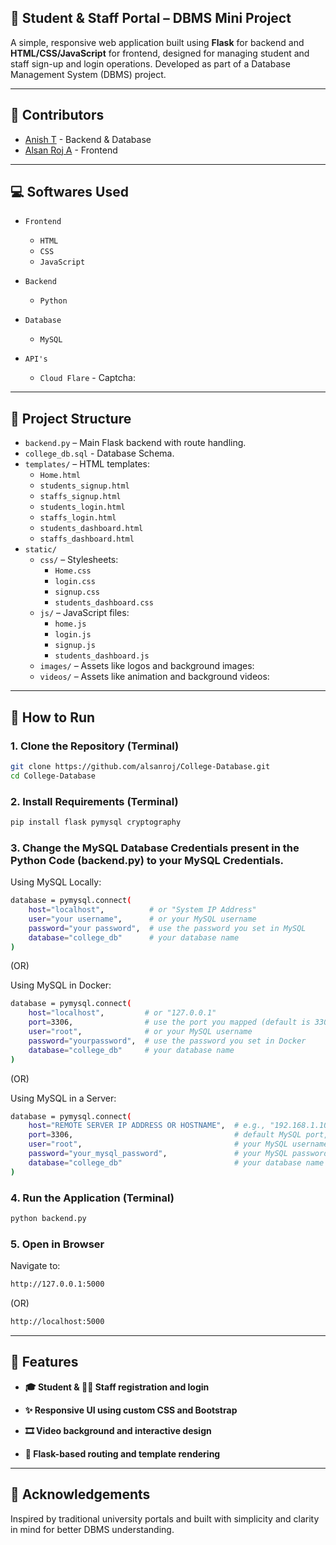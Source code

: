 ## 🏫 Student & Staff Portal – DBMS Mini Project

A simple, responsive web application built using **Flask** for backend and **HTML/CSS/JavaScript** for frontend, designed for managing student and staff sign-up and login operations. Developed as part of a Database Management System (DBMS) project.

---

## 👥 Contributors

- [Anish T](https://www.linkedin.com/in/anish-t) - Backend & Database
- [Alsan Roj A](https://www.linkedin.com/in/alsan-roj-a-a01116295) - Frontend

---

## 💻 Softwares Used

- `Frontend`
  - `HTML`
  - `CSS`
  - `JavaScript`

- `Backend`
  - `Python`

- `Database`
  - `MySQL`

- `API's`
  - `Cloud Flare` - Captcha:

---

## 📂 Project Structure

- `backend.py` – Main Flask backend with route handling.
- `college_db.sql` - Database Schema.
- `templates/` – HTML templates:
  - `Home.html`
  - `students_signup.html`
  - `staffs_signup.html`
  - `students_login.html`
  - `staffs_login.html`
  - `students_dashboard.html`
  - `staffs_dashboard.html`
- `static/`
  - `css/` – Stylesheets:
    - `Home.css`
    - `login.css`
    - `signup.css`
    - `students_dashboard.css`
  - `js/` – JavaScript files:
    - `home.js`
    - `login.js`
    - `signup.js`
    - `students_dashboard.js`
  - `images/` – Assets like logos and background images:
  - `videos/` – Assets like animation and background videos:

---

## 🚀 How to Run

### 1. Clone the Repository (Terminal)

```bash
git clone https://github.com/alsanroj/College-Database.git
cd College-Database
```

### 2. Install Requirements (Terminal)

```bash
pip install flask pymysql cryptography
```

### 3. Change the MySQL Database Credentials present in the Python Code (backend.py) to your MySQL Credentials.

Using MySQL Locally:
```bash
database = pymysql.connect(
    host="localhost",          # or "System IP Address"
    user="your username",      # or your MySQL username
    password="your password",  # use the password you set in MySQL
    database="college_db"      # your database name
)
```
(OR)

Using MySQL in Docker:
```bash
database = pymysql.connect(
    host="localhost",         # or "127.0.0.1"
    port=3306,                # use the port you mapped (default is 3306)
    user="root",              # or your MySQL username
    password="yourpassword",  # use the password you set in Docker
    database="college_db"     # your database name
)
```
(OR)

Using MySQL in a Server:
```bash
database = pymysql.connect(
    host="REMOTE SERVER IP ADDRESS OR HOSTNAME",  # e.g., "192.168.1.100" or "mysql.example.com"
    port=3306,                                    # default MySQL port, change if needed
    user="root",                                  # your MySQL username
    password="your_mysql_password",               # your MySQL password
    database="college_db"                         # your database name
)
```

### 4. Run the Application (Terminal)

```bash
python backend.py
```


### 5. Open in Browser
Navigate to: 
```bash
http://127.0.0.1:5000
```
(OR)
```bash
http://localhost:5000
```

---

## 🔧 Features

- **🎓 Student & 🧑‍🏫 Staff registration and login**

- **✨ Responsive UI using custom CSS and Bootstrap**

- **🎞️ Video background and interactive design**

- **📁 Flask-based routing and template rendering**

---

## 📜 Acknowledgements

Inspired by traditional university portals and built with simplicity and clarity in mind for better DBMS understanding.
